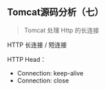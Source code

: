 ## Tomcat源码分析（七）

> Tomcat 处理 Http 的长连接



HTTP 长连接 / 短连接

HTTP Head：

- Connection: keep-alive
- Connection: close